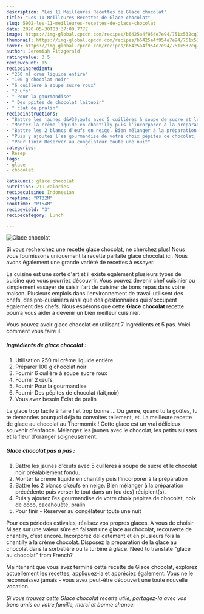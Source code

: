 ```yaml
---
description: "Les 11 Meilleures Recettes de Glace chocolat"
title: "Les 11 Meilleures Recettes de Glace chocolat"
slug: 5902-les-11-meilleures-recettes-de-glace-chocolat
date: 2020-05-30T03:37:00.777Z
image: https://img-global.cpcdn.com/recipes/b6425a4f954e7e94/751x532cq70/glace-chocolat-photo-principale-de-la-recette.jpg
thumbnail: https://img-global.cpcdn.com/recipes/b6425a4f954e7e94/751x532cq70/glace-chocolat-photo-principale-de-la-recette.jpg
cover: https://img-global.cpcdn.com/recipes/b6425a4f954e7e94/751x532cq70/glace-chocolat-photo-principale-de-la-recette.jpg
author: Jeremiah Fitzgerald
ratingvalue: 3.5
reviewcount: 15
recipeingredient:
- "250 ml crme liquide entire"
- "100 g chocolat noir"
- "6 cuillère à soupe sucre roux"
- "2 ufs"
- " Pour la gourmandise"
- " Des ppites de chocolat laitnoir"
- " clat de pralin"
recipeinstructions:
- "Battre les jaunes d&#39;œufs avec 5 cuillères à soupe de sucre et le chocolat noir préalablement fondu."
- "Monter la crème liquide en chantilly puis l’incorporer à la préparation"
- "Battre les 2 blancs d’œufs en neige. Bien mélanger à la préparation précédente puis verser le tout dans un (ou des) récipient(s)."
- "Puis y ajoutez l’es gourmandise de votre choix pépites de chocolat, noix de coco, cacahouète, pralin"
- "Pour finir Réserver au congélateur toute une nuit"
categories:
- Resep
tags:
- glace
- chocolat

katakunci: glace chocolat 
nutrition: 219 calories
recipecuisine: Indonesian
preptime: "PT32M"
cooktime: "PT54M"
recipeyield: "3"
recipecategory: Lunch

---
```



![Glace chocolat](https://img-global.cpcdn.com/recipes/b6425a4f954e7e94/751x532cq70/glace-chocolat-photo-principale-de-la-recette.jpg)

Si vous recherchez une recette glace chocolat, ne cherchez plus! Nous vous fournissons uniquement la recette parfaite glace chocolat ici. Nous avons également une grande variété de recettes à essayer.

La cuisine est une sorte d'art et il existe également plusieurs types de cuisine que vous pourriez découvrir. Vous pouvez devenir chef cuisinier ou simplement essayer de saisir l'art de cuisiner de bons repas dans votre maison. Plusieurs emplois dans l'environnement de travail utilisent des chefs, des pré-cuisiniers ainsi que des gestionnaires qui s'occupent également des chefs. Nous espérons que cette <strong> Glace chocolat </strong> recette pourra vous aider à devenir un bien meilleur cuisinier.

<!--inarticleads1-->

Vous pouvez avoir glace chocolat en utilisant 7 Ingrédients et 5 pas. Voici comment vous faire il.

##### Ingrédients de glace chocolat :

1. Utilisation 250 ml crème liquide entière
1. Préparer 100 g chocolat noir
1. Fournir 6 cuillère à soupe sucre roux
1. Fournir 2 œufs
1. Fournir  Pour la gourmandise
1. Fournir  Des pépites de chocolat (lait,noir)
1. Vous avez besoin  Éclat de pralin


La glace trop facile à faire ! et trop bonne … Du genre, quand tu la goûtes, tu te demandes pourquoi déjà tu convoites tellement, et. La meilleure recette de glace au chocolat au Thermomix ! Cette glace est un vrai délicieux souvenir d&#39;enfance. Mélangez les jaunes avec le chocolat, les petits suisses et la fleur d&#39;oranger soigneusement. 

<!--inarticleads2-->

##### Glace chocolat pas à pas :

1. Battre les jaunes d&#39;œufs avec 5 cuillères à soupe de sucre et le chocolat noir préalablement fondu.
1. Monter la crème liquide en chantilly puis l’incorporer à la préparation
1. Battre les 2 blancs d’œufs en neige. Bien mélanger à la préparation précédente puis verser le tout dans un (ou des) récipient(s).
1. Puis y ajoutez l’es gourmandise de votre choix pépites de chocolat, noix de coco, cacahouète, pralin
1. Pour finir - Réserver au congélateur toute une nuit


Pour ces périodes estivales, réalisez vos propres glaces. A vous de choisir Misez sur une valeur sûre en faisant une glace au chocolat, recouverte de chantilly, c&#39;est encore. Incorporez délicatement et en plusieurs fois la chantilly à la crème chocolat. Disposez la préparation de la glace au chocolat dans la sorbetière ou la turbine à glace. Need to translate &#34;glace au chocolat&#34; from French? 

<!--inarticleads1-->

<p>
Maintenant que vous avez terminé cette recette de Glace chocolat, explorez actuellement les recettes, appliquez-la et appréciez également. Vous ne le reconnaissez jamais - vous avez peut-être découvert une toute nouvelle vocation.
</p>

<p>
<i>Si vous trouvez cette Glace chocolat recette utile, partagez-la avec vos bons amis ou votre famille, merci et bonne chance.</i>
</p>
